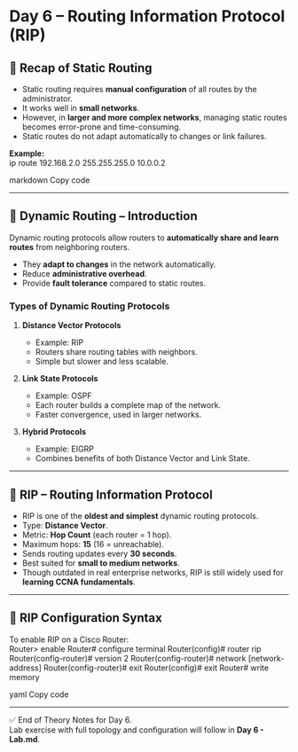 # Day 6 – Routing Information Protocol (RIP)

## 🔹 Recap of Static Routing
- Static routing requires **manual configuration** of all routes by the administrator.  
- It works well in **small networks**.  
- However, in **larger and more complex networks**, managing static routes becomes error-prone and time-consuming.  
- Static routes do not adapt automatically to changes or link failures.  

**Example:**  
ip route 192.168.2.0 255.255.255.0 10.0.0.2

markdown
Copy code

---

## 🔹 Dynamic Routing – Introduction
Dynamic routing protocols allow routers to **automatically share and learn routes** from neighboring routers.  
- They **adapt to changes** in the network automatically.  
- Reduce **administrative overhead**.  
- Provide **fault tolerance** compared to static routes.  

### Types of Dynamic Routing Protocols
1. **Distance Vector Protocols**  
   - Example: RIP  
   - Routers share routing tables with neighbors.  
   - Simple but slower and less scalable.  

2. **Link State Protocols**  
   - Example: OSPF  
   - Each router builds a complete map of the network.  
   - Faster convergence, used in larger networks.  

3. **Hybrid Protocols**  
   - Example: EIGRP  
   - Combines benefits of both Distance Vector and Link State.  

---

## 🔹 RIP – Routing Information Protocol
- RIP is one of the **oldest and simplest** dynamic routing protocols.  
- Type: **Distance Vector**.  
- Metric: **Hop Count** (each router = 1 hop).  
- Maximum hops: **15** (16 = unreachable).  
- Sends routing updates every **30 seconds**.  
- Best suited for **small to medium networks**.  
- Though outdated in real enterprise networks, RIP is still widely used for **learning CCNA fundamentals**.  

---

## 🔹 RIP Configuration Syntax
To enable RIP on a Cisco Router:  
Router> enable
Router# configure terminal
Router(config)# router rip
Router(config-router)# version 2
Router(config-router)# network [network-address]
Router(config-router)# exit
Router(config)# exit
Router# write memory

yaml
Copy code

---

✅ End of Theory Notes for Day 6.  
Lab exercise with full topology and configuration will follow in **Day 6 - Lab.md**.
